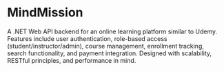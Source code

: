 # MindMission
 A .NET Web API backend for an online learning platform similar to Udemy. Features include user authentication, role-based access (student/instructor/admin), course management, enrollment tracking, search functionality, and payment integration. Designed with scalability, RESTful principles, and performance in mind.
